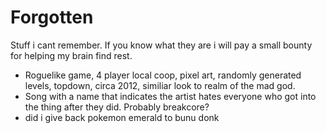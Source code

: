 # Forgotten
Stuff i cant remember. If you know what they are i will pay a small bounty for helping my brain find rest.

- Roguelike game, 4 player local coop, pixel art, randomly generated levels, topdown, circa 2012, similiar look to realm of the mad god.
- Song with a name that indicates the artist hates everyone who got into the thing after they did. Probably breakcore?
- did i give back pokemon emerald to bunu donk

